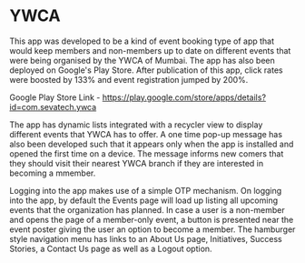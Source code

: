 # YWCA
This app was developed to be a kind of event booking type of app that would keep members and non-members up to date on different events that were being organised by the YWCA of Mumbai. The app has also been deployed on Google's Play Store. After publication of this app, click rates were boosted by 133% and event registration jumped by 200%.

Google Play Store Link - https://play.google.com/store/apps/details?id=com.sevatech.ywca

The app has dynamic lists integrated with a recycler view to display different events that YWCA has to offer. A one time pop-up message has also been developed such that it appears only when the app is installed and opened the first time on a device. The message informs new comers that they should visit their nearest YWCA branch if they are interested in becoming a mmember.

Logging into the app makes use of a simple OTP mechanism. On logging into the app, by default the Events page will load up listing all upcoming events that the organization has planned. In case a user is a non-member and opens the page of a member-only event, a button is presented near the event poster giving the user an option to become a member. The hamburger style navigation menu has links to an About Us page, Initiatives, Success Stories, a Contact Us page as well as a Logout option.
